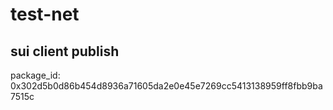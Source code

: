 # test-net
## sui client publish
package_id: 0x302d5b0d86b454d8936a71605da2e0e45e7269cc5413138959ff8fbb9ba7515c